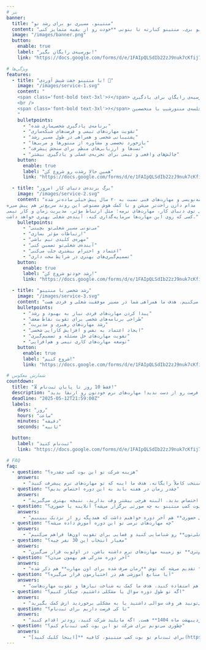 ```yaml
---
# بنر
banner:
  title: "منتینو، مسیری نو برای رشد تو"
  content: "تو منتینو یاد می‌گیری چطوری مهارت‌های نرمت رو بسازی و توی مسیر شغلیت بدرخشی. کلی ابزار داریم که کمکت می‌کنن راحت‌تر پیشرفت کنی، رشدت رو ببینی و با سرعت بیشتری جلو بری. منتینو کنارته تا بتونی **خودت رو از بقیه متمایز کنی**."
  image: "/images/banner.png"
  button:
    enable: true
    label: "بورسیه‌ی رایگان بگیر!"
    link: "https://docs.google.com/forms/d/e/1FAIpQLSdIb22zJ9nuk7cKfij7AvwdcbgyNIoYNSAdcwwtwTQLmq3pRg/viewform?usp=dialog"

# ویژگی‌ها
features:
  - title: "با منتینو جفت شیش آوردی! 🎲"
    image: "/images/service-1.svg"
    content: "
    <span class='font-bold text-3xl'>۶</span> ماه بورسیه‌ی رایگان برای یادگیری
    <br />
    <span class='font-bold text-3xl'>۶</span> جلسه‌ی منتورشیپ با متخصصین 
    "
    bulletpoints:
      - "برنامه‌ی یادگیری شخصی‌سازی شده"
      - "تقویت مهارت‌های تیمی و فرصت‌های شبکه‌سازی"
      - "پشتیبانی شخصی و همراهی در طول مسیر رشد"
      - "بازخورد تخصصی و مشاوره از منتورها و مربی‌ها"
      - "تست‌ها و ارزیابی‌های منظم برای سنجش پیشرفت"
      - "چالش‌های واقعی و تیمی برای تجربه‌ی عملی و یادگیری بیشتر"
    button:
      enable: true
      label: "همین حالا رشدت رو شروع کن"
      link: "https://docs.google.com/forms/d/e/1FAIpQLSdIb22zJ9nuk7cKfij7AvwdcbgyNIoYNSAdcwwtwTQLmq3pRg/viewform?usp=dialog"

  - title: "برگ برنده‌ی دنیای کار امروز"
    image: "/images/service-2.svg"
    content: "برنامه‌نویسی و مهارت‌های فنی نسبت به ۲۰ سال پیش خیلی ساده‌تر شده.
زبان‌ها، فریم‌ورک‌ها و ابزارها مدام دارن راحت‌تر می‌شن و با کمک هوش مصنوعی این روند سریع‌تر هم پیش می‌ره.
حالا دیگه تفاوت اصلی توی دنیای کار، مهارت‌های نرمه؛ مثل ارتباط مؤثر، مدیریت زمان و کار تیمی.
کسی که روی این مهارت‌ها سرمایه‌گذاری کنه، آینده‌ی شغلی بهتری خواهد داشت."
    bulletpoints:
      - "می‌تونی مسیر شغلی‌تو بچینی"
      - "ارتباطات مؤثر بسازی"
      - "مهره‌ی کلیدی تیم باشی"
      - "آینده‌ی شغلی‌تو تضمین کنی"
      - "اعتماد و احترام بیشتری جلب می‌کنی"
      - "تصمیم‌گیری‌های بهتری در شرایط سخت داری"
    button:
      enable: true
      label: "رشد خودتو شروع کن!"
      link: "https://docs.google.com/forms/d/e/1FAIpQLSdIb22zJ9nuk7cKfij7AvwdcbgyNIoYNSAdcwwtwTQLmq3pRg/viewform?usp=dialog"

  - title: "رشد شخصی با منتینو"
    image: "/images/service-3.svg"
    content: "در منتینو، به هر کاربر توجه ویژه‌ای داریم. مهارت‌های ارتباطی، فردی و نقاط قوت یا ضعف رو شناسایی کرده و براساس نیازهای خاص، برنامه‌ای شخصی برای رشد و پیشرفت طراحی می‌کنیم. هدف ما همراهی شما در مسیر موفقیت شغلی و فردی هست."
    bulletpoints:
      - "پیدا کردن مهارت‌های فردی نیاز به بهبود و رشد"
      - "طراحی برنامه‌های شخصی برای تقویت نقاط ضعف"
      - "رشد مهارت‌های رهبری و مدیریت"
      - "ایجاد اعتماد به نفس و افزایش کارایی شخصی"
      - "تقویت مهارت‌های حل مسئله و تصمیم‌گیری"
      - "توسعه مهارت‌های کاری تیمی و هم‌افزایی"
    button:
      enable: true
      label: "شروع کنیم!"
      link: "https://docs.google.com/forms/d/e/1FAIpQLSdIb22zJ9nuk7cKfij7AvwdcbgyNIoYNSAdcwwtwTQLmq3pRg/viewform?usp=dialog"

# شمارش معکوس
countdown:
  title: "⏳ فقط 10 روز تا پایان ثبت‌نام!"
  description: "فرصت رو از دست ندید! مهارت‌های نرم خودتون رو ارتقا بدید."
  deadline: "2025-05-12T21:59:00Z"
  labels:
    days: "روز"
    hours: "ساعت"
    minutes: "دقیقه"
    seconds: "ثانیه"

  button:
    label: "ثبت‌نام کنید"
    link: "https://docs.google.com/forms/d/e/1FAIpQLSdIb22zJ9nuk7cKfij7AvwdcbgyNIoYNSAdcwwtwTQLmq3pRg/viewform?usp=dialog"

# FAQ
faq:
  - question: "هزینه شرکت تو این بوت کمپ چقدره؟"
    answers:
      - "اصلاً نگران نباشید! شرکت تو بوت کمپ منتینو برای 30 نفر منتخب کاملاً رایگانه. هدف ما اینه که تو مهارت‌های نرم پیشرفت کنید."
  - question: "چقدر زمان در هفته باید به این دوره اختصاص بدیم؟"
    answers:
      - "برای اینکه بتونید به خوبی از دوره استفاده کنید، پیشنهاد می‌کنیم **حداقل 5 ساعت در هفته** رو به فعالیت‌ها و تمرین‌ها اختصاص بدید. البته هرچی بیشتر وقت بذارید، نتیجه بهتری می‌گیرید."
  - question: "بوت کمپ منتینو به چه صورتی برگزار می‌شه؟ آنلاینه یا حضوری؟"
    answers:
      - "کل دوره به صورت **آنلاین** برگزار می‌شه و می‌تونید از هر جایی که هستید شرکت کنید. فقط یه **دورهمی حضوری** هم آخر دوره خواهیم داشت که همدیگه رو از نزدیک ببینیم."
  - question: "چه مهارت‌های نرمی تو این دوره آموزش داده می‌شه؟"
    answers:
      - "ما تو منتینو روی **نیازهای فردی** هر شرکت‌کننده تمرکز می‌کنیم. بهتون کمک می‌کنیم مهم‌ترین مهارت‌های نرم برای **موفقیت تو مسیر شغلی‌تون** رو شناسایی کنید و فضایی برای تقویت اون‌ها فراهم می‌کنیم."
  - question: "معیار انتخاب این 30 نفر چیه؟"
    answers:
      - "تیم منتینو همه درخواست‌ها رو بررسی می‌کنه و سعی می‌کنیم یه جمع **متنوع** رو انتخاب کنیم. کسایی که **نیازهای مشخص‌تری** تو زمینه مهارت‌های نرم داشته باشن، در اولویت قرار می‌گیرن."
  - question: "آخر دوره مدرکی هم بهمون می‌دن؟"
    answers:
      - "بله، به شرکت‌کنندگانی که دوره رو با موفقیت تموم کنن و تو مهارت‌های نرم انتخابی‌شون **رشد خوبی** داشته باشن، یه **سرتیفیکیت** تقدیم می‌شه که توش **زمان صرف شده برای اون مهارت** هم ذکر شده."
  - question: "آیا منابع آموزشی هم در اختیارمون قرار می‌گیره؟"
    answers:
      - "بله، بر اساس نیازتون، **کتاب، پادکست و محتواهای مرتبطی** که تیم منتینو تایید کرده رو بهتون معرفی می‌کنیم. البته استفاده از این منابع **اجباری نیست** و می‌تونید از هر منبع دیگه‌ای هم استفاده کنید. هدف ما کمک به شناخت نیازها و تقویت مهارت‌هاست."
  - question: "اگه تو طول دوره سوال یا مشکلی داشتیم، چیکار کنیم؟"
    answers:
      - "نگران نباشید! هر شرکت‌کننده یه **پشتیبان شخصی** داره که می‌تونید هر وقت سوالی داشتید یا به مشکلی برخوردید ازش کمک بگیرید."
  - question: "تا کی فرصت داریم برای ثبت‌نام؟"
    answers:
      - "آخرین مهلت ثبت‌نام برای این دوره **پایان اردیبهشت ماه 1404** هست. اگه مایلید شرکت کنید، زودتر اقدام کنید."
  - question: "چطوری می‌تونم برای شرکت تو این بوت کمپ ثبت‌نام کنم؟"
    answers:
      - "برای ثبت‌نام تو بوت کمپ منتینو، کافیه **[اینجا کلیک کنید](https://docs.google.com/forms/d/e/1FAIpQLSdIb22zJ9nuk7cKfij7AvwdcbgyNIoYNSAdcwwtwTQLmq3pRg/viewform?usp=dialog)** و فرم درخواست آنلاین رو پر کنید."
---
```

